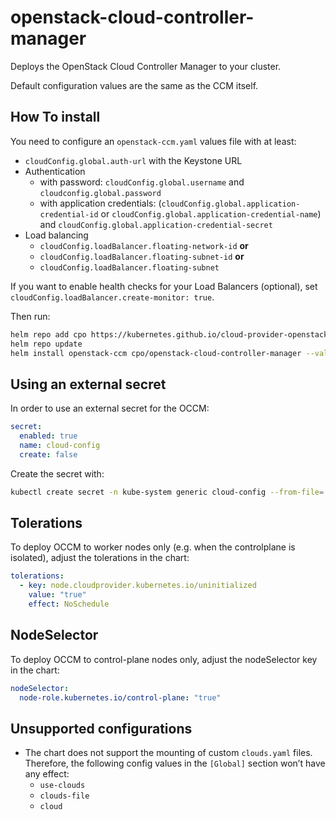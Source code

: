# openstack-cloud-controller-manager

Deploys the OpenStack Cloud Controller Manager to your cluster.

Default configuration values are the same as the CCM itself.

## How To install

You need to configure an `openstack-ccm.yaml` values file with at least:

- `cloudConfig.global.auth-url` with the Keystone URL
- Authentication
  - with password: `cloudConfig.global.username` and `cloudconfig.global.password`
  - with application credentials: (`cloudConfig.global.application-credential-id` or `cloudConfig.global.application-credential-name`) and `cloudConfig.global.application-credential-secret`
- Load balancing
  - `cloudConfig.loadBalancer.floating-network-id` **or**
  - `cloudConfig.loadBalancer.floating-subnet-id` **or**
  - `cloudConfig.loadBalancer.floating-subnet`

If you want to enable health checks for your Load Balancers (optional), set `cloudConfig.loadBalancer.create-monitor: true`.

Then run:

```sh
helm repo add cpo https://kubernetes.github.io/cloud-provider-openstack
helm repo update
helm install openstack-ccm cpo/openstack-cloud-controller-manager --values openstack-ccm.yaml
```

## Using an external secret

In order to use an external secret for the OCCM:

```yaml
secret:
  enabled: true
  name: cloud-config
  create: false
```

Create the secret with:

```sh
kubectl create secret -n kube-system generic cloud-config --from-file=./cloud.conf
```

## Tolerations

To deploy OCCM to worker nodes only (e.g. when the controlplane is isolated), adjust the tolerations in the chart:

```yaml
tolerations:
  - key: node.cloudprovider.kubernetes.io/uninitialized
    value: "true"
    effect: NoSchedule
```

## NodeSelector

To deploy OCCM to control-plane nodes only, adjust the nodeSelector key in the chart:

```yaml
nodeSelector:
  node-role.kubernetes.io/control-plane: "true"
```

## Unsupported configurations

- The chart does not support the mounting of custom `clouds.yaml` files. Therefore, the following config values in the `[Global]` section won’t have any effect:
  - `use-clouds`
  - `clouds-file`
  - `cloud`
